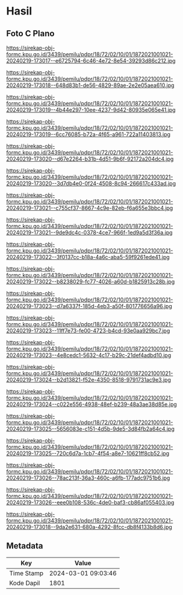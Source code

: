# Hasil

## Foto C Plano

https://sirekap-obj-formc.kpu.go.id/3439/pemilu/pdpr/18/72/02/10/01/1872021001021-20240219-173017--e6725794-6c46-4e72-8e54-39293d86c212.jpg

https://sirekap-obj-formc.kpu.go.id/3439/pemilu/pdpr/18/72/02/10/01/1872021001021-20240219-173018--648d83b1-de56-4829-89ae-2e2e05aea610.jpg

https://sirekap-obj-formc.kpu.go.id/3439/pemilu/pdpr/18/72/02/10/01/1872021001021-20240219-173019--4b44e297-10ee-4237-9d42-80935e065e41.jpg

https://sirekap-obj-formc.kpu.go.id/3439/pemilu/pdpr/18/72/02/10/01/1872021001021-20240219-173019--6cc76085-b72a-4f65-a961-722a11403813.jpg

https://sirekap-obj-formc.kpu.go.id/3439/pemilu/pdpr/18/72/02/10/01/1872021001021-20240219-173020--d67e2264-b31b-4d51-9b6f-92172a204dc4.jpg

https://sirekap-obj-formc.kpu.go.id/3439/pemilu/pdpr/18/72/02/10/01/1872021001021-20240219-173020--3d7db4e0-0f24-4508-8c94-266617c433ad.jpg

https://sirekap-obj-formc.kpu.go.id/3439/pemilu/pdpr/18/72/02/10/01/1872021001021-20240219-173021--c755cf37-8667-4c9e-82eb-f6a655e3bbc4.jpg

https://sirekap-obj-formc.kpu.go.id/3439/pemilu/pdpr/18/72/02/10/01/1872021001021-20240219-173021--9de9dc4c-0378-4ce7-966f-1ed9a5d3f36a.jpg

https://sirekap-obj-formc.kpu.go.id/3439/pemilu/pdpr/18/72/02/10/01/1872021001021-20240219-173022--3f0137cc-b18a-4a6c-aba5-59f9261ede41.jpg

https://sirekap-obj-formc.kpu.go.id/3439/pemilu/pdpr/18/72/02/10/01/1872021001021-20240219-173022--b8238029-fc77-4026-a60d-b1825913c28b.jpg

https://sirekap-obj-formc.kpu.go.id/3439/pemilu/pdpr/18/72/02/10/01/1872021001021-20240219-173023--d7a6337f-185d-4eb3-a50f-801776656a96.jpg

https://sirekap-obj-formc.kpu.go.id/3439/pemilu/pdpr/18/72/02/10/01/1872021001021-20240219-173023--11ff7e73-fe00-4723-b4cd-93e0aa929bc7.jpg

https://sirekap-obj-formc.kpu.go.id/3439/pemilu/pdpr/18/72/02/10/01/1872021001021-20240219-173023--4e8cedc1-5632-4c17-b29c-21def4adbd10.jpg

https://sirekap-obj-formc.kpu.go.id/3439/pemilu/pdpr/18/72/02/10/01/1872021001021-20240219-173024--b2d13821-f52e-4350-8518-9791731ac9e3.jpg

https://sirekap-obj-formc.kpu.go.id/3439/pemilu/pdpr/18/72/02/10/01/1872021001021-20240219-173024--c022e556-4938-48ef-b239-48a3ae38d85e.jpg

https://sirekap-obj-formc.kpu.go.id/3439/pemilu/pdpr/18/72/02/10/01/1872021001021-20240219-173025--5656083e-c151-4d5b-9de5-3d84fb2a64c4.jpg

https://sirekap-obj-formc.kpu.go.id/3439/pemilu/pdpr/18/72/02/10/01/1872021001021-20240219-173025--720c6d7a-1cb7-4f54-a8e7-10621ff8cb52.jpg

https://sirekap-obj-formc.kpu.go.id/3439/pemilu/pdpr/18/72/02/10/01/1872021001021-20240219-173026--78ac213f-36a3-460c-a6fb-177adc9751b6.jpg

https://sirekap-obj-formc.kpu.go.id/3439/pemilu/pdpr/18/72/02/10/01/1872021001021-20240219-173026--eee0b108-536c-4de0-baf3-cb86af055403.jpg

https://sirekap-obj-formc.kpu.go.id/3439/pemilu/pdpr/18/72/02/10/01/1872021001021-20240219-173018--9da2e631-680a-4292-8fcc-db8f4133b8d6.jpg


## Metadata

| Key        | Value               |
| ---------- | ------------------- |
| Time Stamp | 2024-03-01 09:03:46 |
| Kode Dapil | 1801                |



